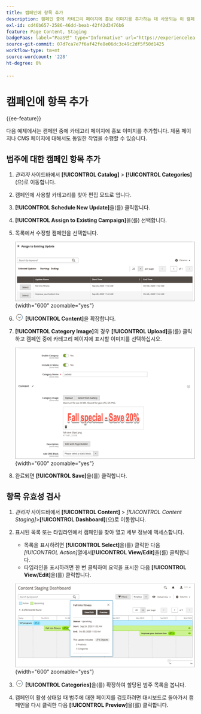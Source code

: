 ```yaml
---
title: 캠페인에 항목 추가
description: 캠페인 중에 카테고리 페이지에 홍보 이미지를 추가하는 데 사용되는 이 캠페인 예제를 검토하십시오.
exl-id: cd46b657-2586-46dd-beab-42f42d3476b6
feature: Page Content, Staging
badgePaas: label="PaaS만" type="Informative" url="https://experienceleague.adobe.com/en/docs/commerce/user-guides/product-solutions" tooltip="Adobe Commerce 온 클라우드 프로젝트(Adobe 관리 PaaS 인프라) 및 온프레미스 프로젝트에만 적용됩니다."
source-git-commit: 07d7ca7e7f6af42fe8e06dc3c49c2df5f50d1425
workflow-type: tm+mt
source-wordcount: '228'
ht-degree: 0%

---
```


# 캠페인에 항목 추가

{{ee-feature}}

다음 예제에서는 캠페인 중에 카테고리 페이지에 홍보 이미지를 추가합니다. 제품 페이지나 CMS 페이지에 대해서도 동일한 작업을 수행할 수 있습니다.

## 범주에 대한 캠페인 항목 추가

1. _관리자_ 사이드바에서 **[!UICONTROL Catalog]** > **[!UICONTROL Categories]**(으)로 이동합니다.

1. 캠페인에 사용할 카테고리를 찾아 편집 모드로 엽니다.

1. **[!UICONTROL Schedule New Update]**&#x200B;을(를) 클릭합니다.

1. **[!UICONTROL Assign to Existing Campaign]**&#x200B;을(를) 선택합니다.

1. 목록에서 수정할 캠페인을 선택합니다.

   ![기존 캠페인에 할당](./assets/content-staging-assign-to-existing-campaign.png){width="600" zoomable="yes"}

1. ![확장 선택기](../assets/icon-display-expand.png) **[!UICONTROL Content]**&#x200B;을 확장합니다.

1. **[!UICONTROL Category Image]**&#x200B;의 경우 **[!UICONTROL Upload]**&#x200B;을(를) 클릭하고 캠페인 중에 카테고리 페이지에 표시할 이미지를 선택하십시오.

   ![범주 이미지 추가](./assets/content-staging-existing-category-image.png){width="600" zoomable="yes"}

1. 완료되면 **[!UICONTROL Save]**&#x200B;을(를) 클릭합니다.

## 항목 유효성 검사

1. _관리자_ 사이드바에서 **[!UICONTROL Content]** > _[!UICONTROL Content Staging]_>**[!UICONTROL Dashboard]**(으)로 이동합니다.

1. 표시된 목록 또는 타임라인에서 캠페인을 찾아 열고 세부 정보에 액세스합니다.

   - 목록을 표시하려면 **[!UICONTROL Select]**&#x200B;을(를) 클릭한 다음 _[!UICONTROL Action]_&#x200B;열에서&#x200B;**[!UICONTROL View/Edit]**&#x200B;을(를) 클릭합니다.
   - 타임라인을 표시하려면 한 번 클릭하여 요약을 표시한 다음 **[!UICONTROL View/Edit]**&#x200B;을(를) 클릭합니다.

   ![캠페인 세부 정보](./assets/content-staging-dashboard-summary.png){width="600" zoomable="yes"}

1. ![확장 선택기](../assets/icon-display-expand.png) **[!UICONTROL Categories]**&#x200B;을(를) 확장하여 할당된 범주 목록을 봅니다.

1. 캠페인이 활성 상태일 때 범주에 대한 페이지를 검토하려면 대시보드로 돌아가서 캠페인을 다시 클릭한 다음 **[!UICONTROL Preview]**&#x200B;을(를) 클릭합니다.
